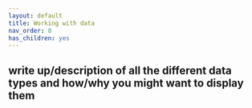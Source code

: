 ```yaml
---
layout: default
title: Working with data
nav_order: 8
has_children: yes
---
```


## write up/description of all the different data types and how/why you might want to display them 